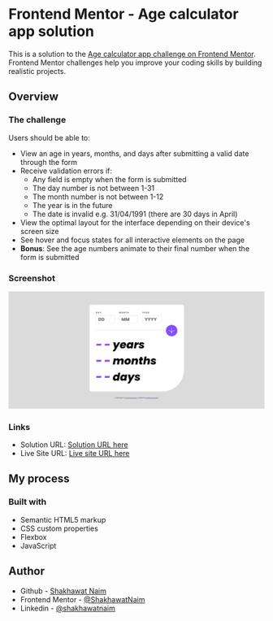 # Frontend Mentor - Age calculator app solution

This is a solution to the [Age calculator app challenge on Frontend Mentor](https://www.frontendmentor.io/challenges/age-calculator-app-dF9DFFpj-Q). Frontend Mentor challenges help you improve your coding skills by building realistic projects.

## Overview

### The challenge

Users should be able to:

- View an age in years, months, and days after submitting a valid date through the form
- Receive validation errors if:
  - Any field is empty when the form is submitted
  - The day number is not between 1-31
  - The month number is not between 1-12
  - The year is in the future
  - The date is invalid e.g. 31/04/1991 (there are 30 days in April)
- View the optimal layout for the interface depending on their device's screen size
- See hover and focus states for all interactive elements on the page
- **Bonus**: See the age numbers animate to their final number when the form is submitted

### Screenshot

![](./design/screenshot/screenshot.png)

### Links

- Solution URL: [Solution URL here](https://github.com/ShakhawatNaim/Age-calculator-app.git)
- Live Site URL: [Live site URL here](https://shakhawatnaim.github.io/Age-calculator-app/)

## My process

### Built with

- Semantic HTML5 markup
- CSS custom properties
- Flexbox
- JavaScript

## Author

- Github - [Shakhawat Naim](https://github.com/ShakhawatNaim)
- Frontend Mentor - [@ShakhawatNaim](https://www.frontendmentor.io/profile/ShakhawatNaim)
- Linkedin - [@shakhawatnaim](https://www.linkedin.com/in/shakhawatnaim/)
